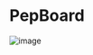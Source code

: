 # PepBoard


![image](https://user-images.githubusercontent.com/56244788/107159799-49eb7a00-69b8-11eb-87f1-fd25de26214f.png)
